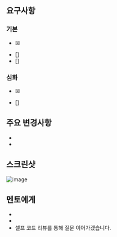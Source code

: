 ## 요구사항

### 기본

-   [x]
-   []
-   []

### 심화

-   [x]
-   []

## 주요 변경사항

-
-

## 스크린샷

![image](이미지url)

## 멘토에게

-
-
-   셀프 코드 리뷰를 통해 질문 이어가겠습니다.
